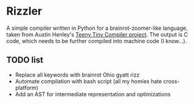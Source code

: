 # Rizzler
A simple compiler written in Python for a brainrot-zoomer-like language, taken from Austin Henley's <a href="https://austinhenley.com/blog/teenytinycompiler1.html">Teeny Tiny Compiler project</a>. The output is C code, which needs to be further compiled into machine code (I know...).

## TODO list
 - Replace all keywords with brainrot Ohio gyatt rizz
 - Automate compilation with bash script (all my homies hate cross-platform)
 - Add an AST for intermediate representation and optimizations